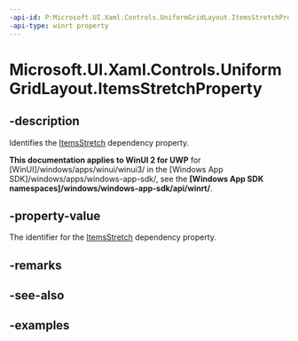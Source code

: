 ```yaml
---
-api-id: P:Microsoft.UI.Xaml.Controls.UniformGridLayout.ItemsStretchProperty
-api-type: winrt property
---
```


# Microsoft.UI.Xaml.Controls.UniformGridLayout.ItemsStretchProperty

<!--
public static Windows.UI.Xaml.DependencyProperty ItemsStretchProperty { get; }
-->

## -description

Identifies the [ItemsStretch](uniformgridlayout_itemsstretch.md) dependency property.

**This documentation applies to WinUI 2 for UWP** for [WinUI]/windows/apps/winui/winui3/ in the [Windows App SDK]/windows/apps/windows-app-sdk/, see the **[Windows App SDK namespaces]/windows/windows-app-sdk/api/winrt/**.

## -property-value

The identifier for the [ItemsStretch](uniformgridlayout_itemsstretch.md) dependency property.

## -remarks

## -see-also

## -examples

